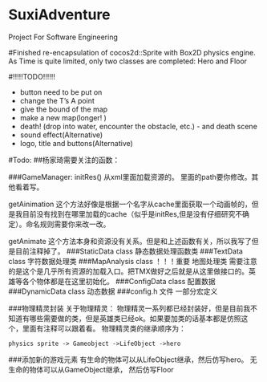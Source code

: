 # SuxiAdventure
Project For Software Engineering

#Finished
re-encapsulation of cocos2d::Sprite with Box2D physics engine.
As Time is quite limited, only two classes are completed: Hero and Floor

#!!!!!TODO!!!!!!
- button need to be put on   
- change the T’s A point  
- give the bound of the map  
- make a new map(longer! )   
- death! (drop into water, encounter the obstacle, etc.) - and death scene   
- sound effect(Alternative)
- logo, title and buttons(Alternative)

#Todo:
##杨家琦需要关注的函数：

###GameManager:
initRes(̨)    从xml里面加载资源的。   里面的path要你修改。其他看着写。

getAinimation 这个方法好像是根据一个名字从cache里面获取一个动画帧的，但是我目前没有找到在哪里加载的cache（似乎是initRes,但是没有仔细研究不确定）。命名规则需要你来改一改。

getAnimate 这个方法本身和资源没有关系。但是和上述函数有关，所以我写了但是目前注释掉了。
###StaticData class
静态数据处理函数类
###TextData class
字符数据处理类
###MapAnalysis class  ！！！重要
地图处理类
需要注意的是这个是几乎所有资源的加载入口。把TMX做好之后就是从这里做接口的。英雄等各个物体都是在这里初始化。
###ConfigData class
配置数据
###DynamicData class
动态数据
###config.h 文件
一部分宏定义

###物理精灵封装
关于物理精灵：
	物理精灵一系列都已经封装好，但是目前我不知道有哪些需要做的类，但是英雄类已经ok。如果要加类的话基本都是仿照这个，里面有注释可以跟着看。
	物理精灵类的继承顺序为：
  
	physics sprite -> Gameobject ->LifeObject ->hero
###添加新的游戏元素
有生命的物体可以从LifeObject继承，然后仿写hero。
无生命的物体可以从GameObject继承， 然后仿写Floor

